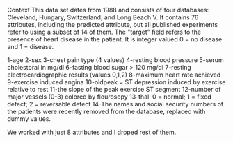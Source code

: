 Context
This data set dates from 1988 and consists of four databases: Cleveland, Hungary, Switzerland, and Long Beach V. It contains 76 attributes, including the predicted attribute, but all published experiments refer to using a subset of 14 of them. The "target" field refers to the presence of heart disease in the patient. 
It is integer valued 0 = no disease and 1 = disease.

1-age
2-sex
3-chest pain type (4 values)
4-resting blood pressure
5-serum cholestoral in mg/dl
6-fasting blood sugar > 120 mg/dl
7-resting electrocardiographic results (values 0,1,2)
8-maximum heart rate achieved
9-exercise induced angina
10-oldpeak = ST depression induced by exercise relative to rest
11-the slope of the peak exercise ST segment
12-number of major vessels (0-3) colored by flourosopy
13-thal: 0 = normal; 1 = fixed defect; 2 = reversable defect
14-The names and social security numbers of the patients were recently removed from the database, replaced with dummy values.

We worked with just 8 attributes and I droped rest of them.
